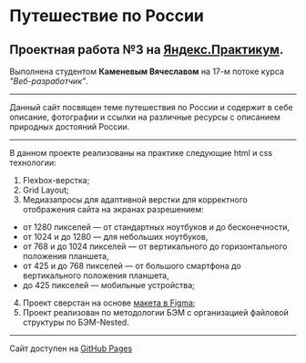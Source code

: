 Путешествие по России
===
Проектная работа №3 на [Яндекс.Практикум](https://praktikum.yandex.ru/).
---
Выполнена студентом **Каменевым Вячеславом** на 17-м потоке курса *"Веб-разработчик"*.

___

Данный сайт посвящен теме путешествия по России и содержит в себе описание, фотографии и ссылки на различные ресурсы с описанием природных достояний России.

___

В данном проекте реализованы на практике следующие html и css технологии:
1. Flexbox-верстка;
2. Grid Layout;
3. Медиазапросы для адаптивной верстки для корректного отображения сайта на экранах разрешением:
  * от 1280 пикселей — от стандартных ноутбуков и до бесконечности,
  * от 1024 и до 1280 — для небольших ноутбуков,
  * от 768 и до 1024 пикселей — от вертикального до горизонтального положения планшета,
  * от 425 и до 768 пикселей — от большого смартфона до вертикального положения планшета,
  * до 425 пикселей — мобильные устройства;
4. Проект сверстан на основе [макета в  Figma](https://www.figma.com/file/OyRWEjU6wBwRe1hapzQoLx/Sprint-3%3A-Russia-%2F-desktop-%2B-mobile?node-id=28503%3A0);
5. Проект реализован по методологии БЭМ с организацией файловой структуры по БЭМ-Nested.

___

Сайт доступен на [GitHub Pages](https://kamen-raven.github.io/russian-travel/)
